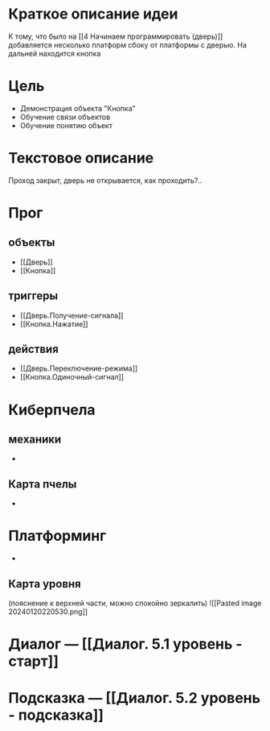 # Краткое описание идеи
К тому, что было на [[4 Начинаем программировать (дверь)]] добавляется несколько платформ сбоку от платформы с дверью. На дальней находится кнопка 

# Цель
- Демонстрация объекта "Кнопка"
- Обучение связи объектов
- Обучение понятию объект

# Текстовое описание
Проход закрыт, дверь не открывается, как проходить?..

# Прог

## объекты 
- [[Дверь]]
- [[Кнопка]]

## триггеры
- [[Дверь.Получение-сигнала]]
- [[Кнопка.Нажатие]]

## действия
- [[Дверь.Переключение-режима]]
- [[Кнопка.Одиночный-сигнал]]
# Киберпчела
## механики
-

## Карта пчелы
-

# Платформинг
-

## Карта уровня
(пояснение к верхней части, можно спокойно зеркалить)
![[Pasted image 20240120220530.png]]

# Диалог — [[Диалог. 5.1 уровень - старт]]
# Подсказка — [[Диалог. 5.2 уровень - подсказка]]